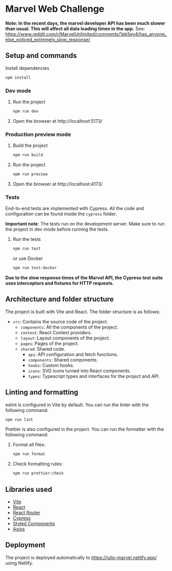 # Marvel Web Challenge

**Note: In the recent days, the marvel developer API has been much slower than usual. This will affect all data loading times in the app.**
See: https://www.reddit.com/r/MarvelUnlimited/comments/1eb5ey4/has_anyone_else_noticed_extremely_slow_response/

## Setup and commands

Install dependencies

```bash
npm install
```

### Dev mode

1.  Run the project

    ```bash
    npm run dev
    ```

2.  Open the browser at http://localhost:5173/

### Production preview mode

1. Build the project

   ```bash
   npm run build
   ```

2. Run the project

   ```bash
   npm run preview
   ```

3. Open the browser at http://localhost:4173/

### Tests

End-to-end tests are implemented with Cypress. All the code and configuration can be found inside the `cypress` folder.

**Important note**: The tests run on the development server. Make sure to run the project in dev mode before running the tests.

1. Run the tests

   ```bash
   npm run test
   ```

   or use Docker

   ```bash
   npm run test-docker
   ```

**Due to the slow response times of the Marvel API, the Cypress test suite uses interceptors and fixtures for HTTP requests.**

## Architecture and folder structure

The project is built with Vite and React. The folder structure is as follows:

- `src`: Contains the source code of the project.
  - `components`: All the components of the project.
  - `context`: React Context providers.
  - `layout`: Layout components of the project.
  - `pages`: Pages of the project.
  - `shared`: Shared code.
    - `api`: API configuration and fetch functions.
    - `components`: Shared components.
    - `hooks`: Custom hooks.
    - `icons`: SVG icons turned into React components.
    - `types`: Typescript types and interfaces for the project and API.

## Linting and formatting

eslint is configured in Vite by default. You can run the linter with the following command:

```bash
npm run lint
```

Prettier is also configured in the project. You can run the formatter with the following command:

1. Format all files:

   ```bash
   npm run format
   ```

2. Check formatting rules:
   ```bash
   npm run prettier:check
   ```

## Libraries used

- [Vite](https://vitejs.dev/)
- [React](https://reactjs.org/)
- [React Router](https://reactrouter.com/)
- [Cypress](https://www.cypress.io/)
- [Styled Components](https://styled-components.com/)
- [Axios](https://axios-http.com/)

## Deployment

The project is deployed automatically to https://julio-marvel.netlify.app/ using Netlify.
